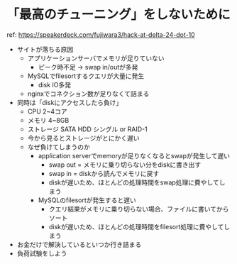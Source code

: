 # 「最高のチューニング」をしないために

ref: <https://speakerdeck.com/fujiwara3/hack-at-delta-24-dot-10>

- サイトが落ちる原因
  - アプリケーションサーバでメモリが足りていない
    - ピーク時不足 -> swap in/outが多発
  - MySQLでfilesortするクエリが大量に発生
    - disk IO多発
  - nginxでコネクション数が足りなくて詰まる
- 同時は「diskにアクセスしたら負け」
  - CPU 2~4コア
  - メモリ 4~8GB
  - ストレージ SATA HDD シングル or RAID-1
  - 今から見るとストレージがとにかく遅い
  - なぜ負けてしまうのか
    - application serverでmemoryが足りなくなるとswapが発生して遅い
      - swap out = メモリに乗り切らない分をdiskに書き出す
      - swap in = diskから読んでメモリに戻す
      - diskが遅いため、ほとんどの処理時間をswap処理に費やしてしまう
    - MySQLのfilesortが発生すると遅い
      - クエリ結果がメモリに乗り切らない場合、ファイルに書いてからソート
      - diskが遅いため、ほとんどの処理時間をfilesort処理に費やしてしまう
- お金だけで解決しているといつか行き詰まる
- 負荷試験をしよう
